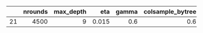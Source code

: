 |   | nrounds| max_depth|   eta| gamma| colsample_bytree| min_child_weight| subsample|
|:--|-------:|---------:|-----:|-----:|----------------:|----------------:|---------:|
|21 |    4500|         9| 0.015|   0.6|              0.6|                1|      0.75|
